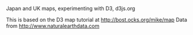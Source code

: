 Japan and UK maps, experimenting with D3, d3js.org

This is based on the D3 map tutorial at http://bost.ocks.org/mike/map
Data from http://www.naturalearthdata.com
